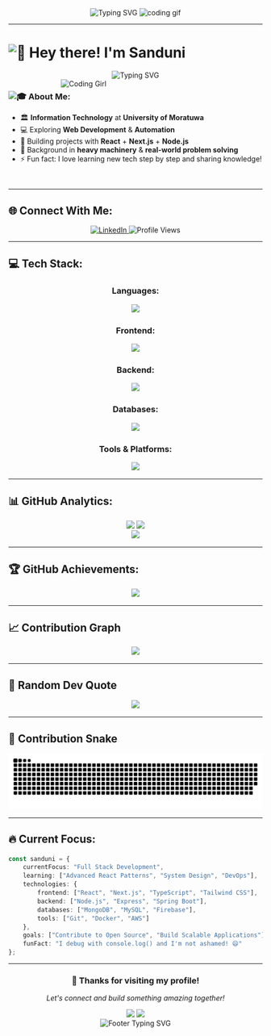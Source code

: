 <div align="center">
  <!-- Animated Typing Header -->
  <img src="https://readme-typing-svg.herokuapp.com?font=Fira+Code&weight=600&size=32&pause=1000&color=FF6B6B&center=true&vCenter=true&width=700&lines=Welcome+to+Sanduni's+GitHub!;Innovator+%7C+Full+Stack+Developer+%7C+Tech+Explorer;Always+Learning+and+Building+%F0%9F%9A%80" alt="Typing SVG" />
  
  <!-- Animated GIF Banner -->
  <img src="https://media.giphy.com/media/dWesBcTLavkZuG35MI/giphy.gif" width="600" alt="coding gif">
</div>

---

# <img src="https://raw.githubusercontent.com/Tarikul-Islam-Anik/Animated-Fluent-Emojis/master/Emojis/Hand%20gestures/Waving%20Hand.png" alt="👋" width="35" height="35" /> Hey there! I'm **Sanduni** 
<div align="center">
  <img src="https://readme-typing-svg.herokuapp.com?font=Fira+Code&weight=600&size=28&pause=1000&color=FF6B6B&center=true&vCenter=true&width=600&lines=Information+Technology+Student;Full+Stack+Developer;Problem+Solver;Tech+Enthusiast" alt="Typing SVG" />
</div>

<img align="right" alt="Coding Girl" width="400" src="https://cdn.dribbble.com/users/1162077/screenshots/3848914/programmer.gif">

### <img src="https://raw.githubusercontent.com/Tarikul-Islam-Anik/Animated-Fluent-Emojis/master/Emojis/Objects/Graduation%20Cap.png" alt="🎓" width="25" height="25" /> About Me:

- 🏛️ **Information Technology** at **University of Moratuwa**
- 💻 Exploring **Web Development** & **Automation** 
- 🚀 Building projects with **React** + **Next.js** + **Node.js**
- 🦾 Background in **heavy machinery** & **real-world problem solving**
- ⚡ Fun fact: I love learning new tech step by step and sharing knowledge!

<br clear="both"/>

---

## 🌐 Connect With Me:

<div align="center">
  <a href="https://linkedin.com/in/sanduni-nethmini">
    <img src="https://img.shields.io/badge/LinkedIn-0077B5?style=for-the-badge&logo=linkedin&logoColor=white&logoWidth=20" alt="LinkedIn"/>
  </a>
  <img src="https://komarev.com/ghpvc/?username=Sandunethmini&label=Profile%20views&color=brightgreen&style=for-the-badge" alt="Profile Views" />
</div>

---

## 💻 Tech Stack:

<div align="center">

### Languages:
<img src="https://skillicons.dev/icons?i=js,ts,java,python,php,html,css" />

### Frontend:
<img src="https://skillicons.dev/icons?i=react,nextjs,angular,vue,tailwind,flutter" />

### Backend:
<img src="https://skillicons.dev/icons?i=nodejs,express,flask,spring" />

### Databases:
<img src="https://skillicons.dev/icons?i=mysql,mongodb,firebase,supabase" />

### Tools & Platforms:
<img src="https://skillicons.dev/icons?i=git,vercel,netlify,figma,arduino,postman,vscode" />

</div>

---

## 📊 GitHub Analytics:

<div align="center">
  <img height="180em" src="https://github-readme-stats.vercel.app/api?username=Sandunethmini&show_icons=true&count_private=true&hide_border=false&title_color=ff6b6b&icon_color=ff6b6b&text_color=333&bg_color=ffffff" />
  <img height="180em" src="https://github-readme-stats.vercel.app/api/top-langs/?username=Sandunethmini&layout=compact&hide_border=false&title_color=ff6b6b&text_color=333&bg_color=ffffff" />
</div>

<div align="center">
  <img src="https://github-readme-streak-stats.herokuapp.com?user=Sandunethmini&theme=default&hide_border=false&ring=ff6b6b&fire=ff6b6b&currStreakLabel=ff6b6b" />
</div>

---

## 🏆 GitHub Achievements:

<div align="center">
  <img src="https://github-profile-trophy.vercel.app/?username=Sandunethmini&theme=flat&no-frame=true&margin-w=4&row=1" />
</div>

---

## 📈 Contribution Graph
<div align="center">
  <img src="https://github-readme-activity-graph.vercel.app/graph?username=Sandunethmini&theme=github&hide_border=true" />
</div>

---

## 💭 Random Dev Quote
<div align="center">
  <img src="https://quotes-github-readme.vercel.app/api?type=horizontal&theme=light" />
</div>

---

## 🐍 Contribution Snake
<div align="center">
  
<picture>
  <source media="(prefers-color-scheme: dark)" srcset="https://raw.githubusercontent.com/platane/platane/output/github-contribution-grid-snake-dark.svg">
  <source media="(prefers-color-scheme: light)" srcset="https://raw.githubusercontent.com/platane/platane/output/github-contribution-grid-snake.svg">
  <img alt="github contribution grid snake animation" src="https://raw.githubusercontent.com/platane/platane/output/github-contribution-grid-snake.svg">
</picture>

</div>

---

## 🔥 Current Focus:

```typescript
const sanduni = {
    currentFocus: "Full Stack Development",
    learning: ["Advanced React Patterns", "System Design", "DevOps"],
    technologies: {
        frontend: ["React", "Next.js", "TypeScript", "Tailwind CSS"],
        backend: ["Node.js", "Express", "Spring Boot"],
        databases: ["MongoDB", "MySQL", "Firebase"],
        tools: ["Git", "Docker", "AWS"]
    },
    goals: ["Contribute to Open Source", "Build Scalable Applications"],
    funFact: "I debug with console.log() and I'm not ashamed! 😄"
};
```

---

<div align="center">
  <h3>🙏 Thanks for visiting my profile!</h3>
  <p><em>Let's connect and build something amazing together!</em></p>
  <img src="https://forthebadge.com/images/badges/built-with-love.svg" />
  <img src="https://forthebadge.com/images/badges/powered-by-coffee.svg" />
</div>

<div align="center">
  <img src="https://readme-typing-svg.herokuapp.com?font=Fira+Code&size=12&pause=1000&center=true&vCenter=true&width=400&lines=⭐+Star+my+repos+if+you+find+them+useful!;💬+Feel+free+to+reach+out+for+collaborations!" alt="Footer Typing SVG" />
</div>
